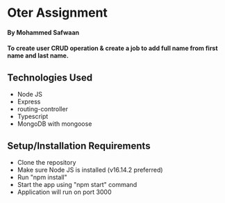 # Oter Assignment

#### By Mohammed Safwaan

#### To create user CRUD operation & create a job to add full name from first name and last name.

## Technologies Used

* Node JS
* Express
* routing-controller
* Typescript
* MongoDB with mongoose

## Setup/Installation Requirements

* Clone the repository
* Make sure Node JS is installed (v16.14.2 preferred)
* Run "npm install"
* Start the app using "npm start" command
* Application will run on port 3000
